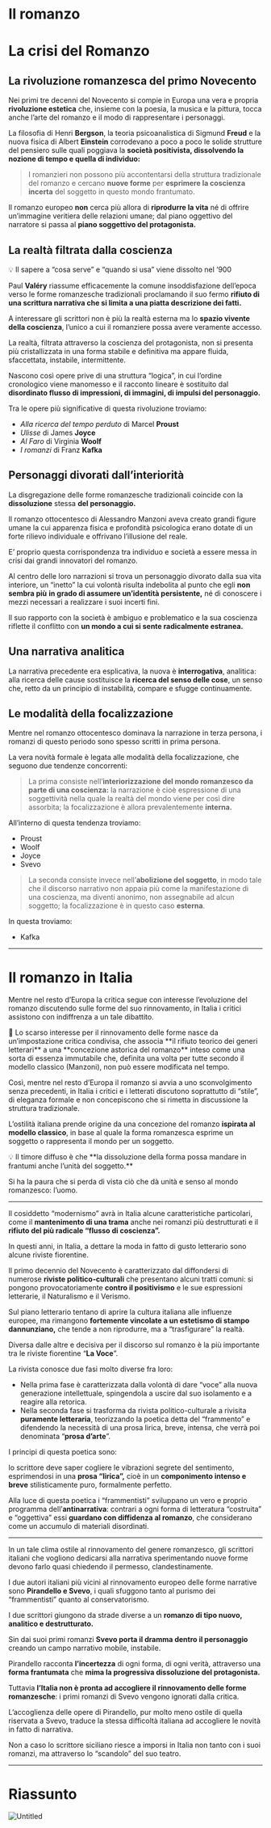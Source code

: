 # Il romanzo

# La crisi del Romanzo

## La rivoluzione romanzesca del primo Novecento

Nei primi tre decenni del Novecento si compie in Europa una vera e propria **rivoluzione estetica** che, insieme con la poesia, la musica e la pittura, tocca anche l’arte del romanzo e il modo di rappresentare i personaggi.

La filosofia di Henri **Bergson**, la teoria psicoanalistica di Sigmund **Freud** e la nuova fisica di Albert **Einstein** corrodevano a poco a poco le solide strutture del pensiero sulle quali poggiava la **società positivista, dissolvendo la nozione di tempo e quella di individuo:** 

> I romanzieri non possono più accontentarsi della struttura tradizionale del romanzo e cercano **nuove forme** per **esprimere la coscienza incerta** del soggetto in questo mondo frantumato.
> 

Il romanzo europeo **non** cerca più allora di **riprodurre la vita** né di offrire un’immagine veritiera delle relazioni umane; dal piano oggettivo del narratore si passa al **piano soggettivo del protagonista.**

## La realtà filtrata dalla coscienza

<aside>
💡 Il sapere a “cosa serve” e “quando si usa” viene dissolto nel ‘900

</aside>

Paul **Valéry** riassume efficacemente la comune insoddisfazione dell’epoca verso le forme romanzesche  tradizionali proclamando il suo fermo **rifiuto di una scrittura narrativa che si limita a una piatta descrizione dei fatti.**

A interessare gli scrittori non è più la realtà esterna ma lo **spazio vivente della coscienza**, l’unico a cui il romanziere possa avere veramente accesso.

La realtà, filtrata attraverso la coscienza del protagonista, non si presenta più cristallizzata in una forma stabile e definitiva ma appare fluida, sfaccettata, instabile, intermittente.

Nascono così opere prive di una struttura “logica”, in cui l’ordine cronologico viene manomesso e il racconto lineare è sostituito dal **disordinato flusso di impressioni, di immagini, di impulsi del personaggio.**

Tra le opere più significative di questa rivoluzione troviamo: 

- *Alla ricerca del tempo perduto* di Marcel **Proust**
- *Ulisse* di James **Joyce**
- *Al Faro* di Virginia **Woolf**
- *I romanzi* di Franz **Kafka**

## Personaggi divorati dall’interiorità

La disgregazione delle forme romanzesche tradizionali coincide con la **dissoluzione** stessa **del personaggio.**

Il romanzo ottocentesco di Alessandro Manzoni aveva creato grandi figure umane la cui apparenza fisica e profondità psicologica erano dotate di un forte rilievo individuale e offrivano l’illusione del reale.

E’ proprio questa corrispondenza tra individuo e società a essere messa in crisi dai grandi innovatori del romanzo.

Al centro delle loro narrazioni si trova un personaggio divorato dalla sua vita interiore, un “inetto” la cui volontà risulta indebolita al punto che egli **non sembra più** **in grado di assumere un’identità persistente,** né di conoscere i mezzi necessari a realizzare i suoi incerti fini.

Il suo rapporto con la società è ambiguo e problematico e la sua coscienza riflette il conflitto con **un mondo a cui si sente radicalmente estranea.**

## **Una n**arrativa analitica

La narrativa precedente era esplicativa, la nuova è **interrogativa**, analitica: alla ricerca delle cause sostituisce la **ricerca del senso delle cose**, un senso che, retto da un principio di instabilità, compare e sfugge continuamente.

## Le modalità della focalizzazione

Mentre nel romanzo ottocentesco dominava la narrazione in terza persona, i romanzi di questo periodo sono spesso scritti in prima persona.

La vera novità formale è legata alle modalità della focalizzazione, che seguono due tendenze concorrenti:

> La prima consiste nell’**interiorizzazione del mondo romanzesco da parte di una coscienza:** la narrazione è cioè espressione di una soggettività nella quale la realtà del mondo viene per così dire assorbita; la focalizzazione è allora prevalentemente **interna.**
> 

All’interno di questa tendenza troviamo:

- Proust
- Woolf
- Joyce
- Svevo

> La seconda consiste invece nell’**abolizione del soggetto**, in modo tale che il discorso narrativo non appaia più come la manifestazione di una coscienza, ma diventi anonimo, non assegnabile ad alcun soggetto; la focalizzazione è in questo caso **esterna**.
> 

In questa troviamo:

- Kafka

---

# Il romanzo in Italia

Mentre nel resto d’Europa la critica segue con interesse l’evoluzione del romanzo discutendo sulle forme del suo rinnovamento, in Italia i critici assistono con indiffrenza a un tale dibattito.

<aside>
💭 Lo scarso interesse per il rinnovamento delle forme nasce da un’impostazione critica condivisa, che associa **il rifiuto teorico dei generi letterari** a una **concezione astorica del romanzo** inteso come una sorta di essenza immutabile che, definita una volta per tutte secondo il modello classico (Manzoni), non può essere modificata nel tempo.

</aside>

Così, mentre nel resto d’Europa il romanzo si avvia a uno sconvolgimento senza precedenti, in Italia i critici e i letterati discutono soprattutto di “stile”, di eleganza formale e non concepiscono che si rimetta in discussione la struttura tradizionale.

L’ostilità italiana prende origine da una concezione del romanzo **ispirata al modello classico**, in base al quale la forma romanzesca esprime un soggetto o rappresenta il mondo per un soggetto.

<aside>
💡 Il timore diffuso è che **la dissoluzione della forma possa mandare in frantumi anche l’unità del soggetto.**

</aside>

Si ha la paura che si perda di vista ciò che dà unità e senso al mondo romanzesco: l’uomo.

---

Il cosiddetto “modernismo” avrà in Italia alcune caratteristiche particolari, come il **mantenimento di una trama** anche nei romanzi più destrutturati e il **rifiuto del più radicale “flusso di coscienza”.**

In questi anni, in Italia, a dettare la moda in fatto di gusto letterario sono alcune riviste fiorentine.

Il primo decennio del Novecento è caratterizzato dal diffondersi di numerose **riviste politico-culturali** che presentano alcuni tratti comuni: si pongono provocatoriamente **contro il positivismo** e le sue espressioni letterarie, il Naturalismo e il Verismo.

Sul piano letterario tentano di aprire la cultura italiana alle influenze europee, ma rimangono **fortemente vincolate a un estetismo di stampo dannunziano,** che tende a non riprodurre, ma a “trasfigurare” la realtà.

Diversa dalle altre e decisiva per il discorso sul romanzo è la più importante tra le riviste fiorentine “**La Voce**”.

La rivista conosce due fasi molto diverse fra loro: 

- Nella prima fase è caratterizzata dalla volontà di dare “voce” alla nuova generazione intellettuale, spingendola a uscire dal suo isolamento e a reagire alla retorica.
- Nella seconda fase si trasforma da rivista politico-culturale a rivisita **puramente letteraria**, teorizzando la poetica detta del “frammento” e difendendo la necessità di una prosa lirica, breve, intensa, che verrà poi denominata “**prosa d’arte**”.

I principi di questa poetica sono:

lo scrittore deve saper cogliere le vibrazioni segrete del sentimento, esprimendosi in una **prosa “lirica”,** cioè in un **componimento intenso e breve** stilisticamente puro, formalmente perfetto.

Alla luce di questa poetica i “frammentisti” sviluppano un vero e proprio programma dell’**antinarrativa**: contrari a ogni forma di letteratura “costruita” e “oggettiva” essi **guardano con diffidenza al romanzo**, che considerano come un accumulo di materiali disordinati.

---

In un tale clima ostile al rinnovamento del genere romanzesco, gli scrittori italiani che vogliono dedicarsi alla narrativa sperimentando nuove forme devono farlo quasi chiedendo il permesso, clandestinamente.

I due autori italiani più vicini al rinnovamento europeo delle forme narrative sono **Pirandello e Svevo**, i quali sfuggono tanto al purismo dei “frammentisti” quanto al conservatorismo.

I due scrittori giungono da strade diverse a un **romanzo di tipo nuovo, analitico e destrutturato.**

Sin dai suoi primi romanzi **Svevo porta il dramma dentro il personaggio** creando un campo narrativo mobile, instabile.

Pirandello racconta **l’incertezza** di ogni forma, di ogni verità, attraverso una **forma frantumata** che **mima la progressiva dissoluzione del protagonista.**

Tuttavia **l’Italia non è pronta ad accogliere il rinnovamento delle forme romanzesche**: i primi romanzi di Svevo vengono ignorati dalla critica.

L’accoglienza delle opere di Pirandello, pur molto meno ostile di quella riservata a Svevo, traduce la stessa difficoltà italiana ad accogliere le novità in fatto di narrativa.

Non a caso lo scrittore siciliano riesce a imporsi in Italia non tanto con i suoi romanzi, ma attraverso lo “scandolo” del suo teatro.

---

# Riassunto

![Untitled](../../../Esame%20di%20Stato%20-%20Terza%20prova%20-%205Ai%20IIS%20Silva%20Ricci%20b95bc3258db24c59bbc78eba1beb1a1c/Untitled%20130.png)
